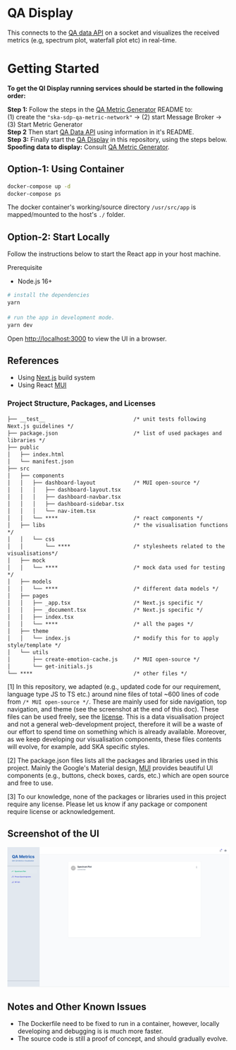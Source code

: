 # QA Display

This connects to the [QA data API](https://gitlab.com/ska-telescope/ska-sdp-qa-data-api) on a socket and visualizes the received metrics (e.g, spectrum plot, waterfall plot etc) in real-time.

# Getting Started
**To get the QI Display running services should be started in the following order:**

**Step 1:** Follow the steps in the [QA Metric Generator](https://gitlab.com/ska-telescope/ska-sdp-qa-metric-generator) README to: 
\
(1) create the `"ska-sdp-qa-metric-network"` -> (2) start Message Broker -> (3) Start Metric Generator\
**Step 2** Then start [QA Data API](https://gitlab.com/ska-telescope/ska-sdp-qa-data-api) using information in it's README.\
**Step 3:** Finally start the [QA Display](https://gitlab.com/ska-telescope/sdp/ska-sdp-qa-display) in this repository, using the steps below.\
**Spoofing data to display:** Consult [QA Metric Generator](https://gitlab.com/ska-telescope/ska-sdp-qa-metric-generator/-/tree/main/metric-generator).
## Option-1: Using Container

```bash
docker-compose up -d
docker-compose ps
```

The docker container's working/source directory `/usr/src/app` is mapped/mounted to the host's `./` folder.

## Option-2: Start Locally

Follow the instructions below to start the React app in your host machine.

Prerequisite

- Node.js 16+

```bash
# install the dependencies
yarn

# run the app in development mode.
yarn dev
```

Open [http://localhost:3000](http://localhost:3000) to view the UI in a browser.

## References

- Using [Next.js](https://nextjs.org) build system
- Using React [MUI](https://mui.com)

### Project Structure, Packages, and Licenses

```
├── __test__                            /* unit tests following Next.js guidelines */
├── package.json                        /* list of used packages and libraries */
├── public
│   ├── index.html
│   └── manifest.json
├── src
│   ├── components
│   │   ├── dashboard-layout            /* MUI open-source */
│   │   │   ├── dashboard-layout.tsx
│   │   │   ├── dashboard-navbar.tsx
│   │   │   ├── dashboard-sidebar.tsx
│   │   │   └── nav-item.tsx
│   │   └── ****                        /* react components */
│   ├── libs                            /* the visualisation functions */
│   │   └── css
│   │       └── ****                    /* stylesheets related to the visualisations*/
│   ├── mock
│   │   └── ****                        /* mock data used for testing */
│   ├── models
│   │   └── ****                        /* different data models */
│   ├── pages
│   │   ├── _app.tsx                    /* Next.js specific */
│   │   ├── _document.tsx               /* Next.js specific */
│   │   ├── index.tsx
│   │   └── ****                        /* all the pages */
│   ├── theme
│   │   └── index.js                    /* modify this for to apply style/template */
│   └── utils
│       ├── create-emotion-cache.js     /* MUI open-source */
│       └── get-initials.js
└── ****                                /* other files */

```

[1] In this repository, we adapted (e.g., updated code for our requirement, language type JS to TS etc.) around nine files of total ~600 lines of code from `/* MUI open-source */`. These are mainly used for side navigation, top navigation, and theme (see the screenshot at the end of this doc). These files can be used freely, see the [license](https://github.com/devias-io/material-kit-react/blob/main/LICENSE.md). This is a data visualisation project and not a general web-development project, therefore it will be a waste of our effort to spend time on something which is already available. Moreover, as we keep developing our visualisation components, these files contents will evolve, for example, add SKA specific styles.

[2] The package.json files lists all the packages and libraries used in this project. Mainly the Google's Material design, [MUI](https://mui.com/) provides beautiful UI components (e.g., buttons, check boxes, cards, etc.) which are open source and free to use.

[3] To our knowledge, none of the packages or libraries used in this project require any license. Please let us know if any package or component require license or acknowledgement.

## Screenshot of the UI

![Alt-Text](./public/static/images/screenshot-1.png)

## Notes and Other Known Issues

- The Dockerfile need to be fixed to run in a container, however, locally developing and debugging is is much more faster.
- The source code is still a proof of concept, and should gradually evolve.
